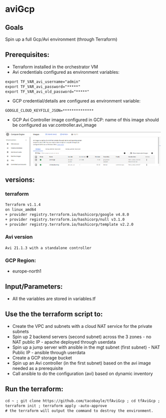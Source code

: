 # aviGcp

## Goals
Spin up a full Gcp/Avi environment (through Terraform)

## Prerequisites:
- Terraform installed in the orchestrator VM
- Avi credentials configured as environment variables:
```
export TF_VAR_avi_username="admin"
export TF_VAR_avi_password="*****"
export TF_VAR_avi_old_password="*****"
```
- GCP credential/details are configured as environment variable:
```
GOOGLE_CLOUD_KEYFILE_JSON=**************
```
- GCP Avi Controller image configured in GCP: name of this image should be configured as var.controller.avi_image

![img.png](img/img.png)

## versions:

### terraform
```
Terraform v1.1.4
on linux_amd64
+ provider registry.terraform.io/hashicorp/google v4.8.0
+ provider registry.terraform.io/hashicorp/null v3.1.0
+ provider registry.terraform.io/hashicorp/template v2.2.0
```

### Avi version
```
Avi 21.1.3 with a standalone controller
```

### GCP Region:
- europe-north1

## Input/Parameters:

- All the variables are stored in variables.tf

## Use the the terraform script to:
- Create the VPC and subnets with a cloud NAT service for the private subnets
- Spin up 2 backend servers (second subnet) across the 3 zones - no NAT public IP - apache deployed through userdata
- Spin up a jump server with ansible in the mgt subnet (first subnet) - NAT Public IP - ansible through userdata
- Create a GCP storage bucket
- Spin up an Avi controller (in the first subnet) based on the avi image needed as a prerequisite
- Call ansible to do the configuration (avi) based on dynamic inventory

## Run the terraform:
```
cd ~ ; git clone https://github.com/tacobayle/tfAviGcp ; cd tfAviGcp ; terraform init ; terraform apply -auto-approve
# the terraform will output the command to destroy the environment.
```
